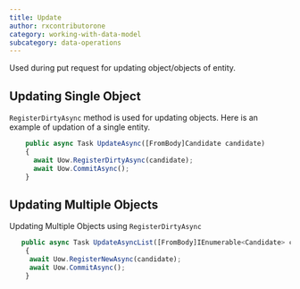 ```yaml
---
title: Update
author: rxcontributorone
category: working-with-data-model
subcategory: data-operations 
---
```


Used during put request for updating object/objects of entity.

## Updating Single Object
`RegisterDirtyAsync` method is used for updating objects. Here is an example of updation of a single entity. 

```js
    public async Task UpdateAsync([FromBody]Candidate candidate)
    {
      await Uow.RegisterDirtyAsync(candidate);
      await Uow.CommitAsync();
    }
```    

## Updating Multiple Objects
Updating Multiple Objects using `RegisterDirtyAsync` 

```js
   public async Task UpdateAsyncList([FromBody]IEnumerable<Candidate> candidates)
    {     
     await Uow.RegisterNewAsync(candidate);
     await Uow.CommitAsync();
    }
```